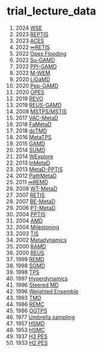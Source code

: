 # trial_lecture_data

1. 2024 [WSE](https://arxiv.org/pdf/2405.07898)
2. 2023 [REPTIS](https://doi.org/10.1016/j.bpj.2023.02.021)
3. 2023 [ACES](https://pubs.acs.org/doi/10.1021/acs.jctc.2c00697?ref=PDF)
4. 2022 [∞RETIS](http://dx.doi.org/10.1021/acs.jpca.2c06004)
5. 2022 [Opes Flooding](https://pubs.acs.org/doi/full/10.1021/acs.jctc.2c00806)
6. 2022 [Su-GAMD](https://doi.org/10.1073/pnas.2203702119)
7. 2022 [PPI-GAMD](https://doi.org/10.1021/acs.jctc.1c00974)
8. 2022 [M-WEM](https://doi.org/10.1021/acs.jctc.1c00803)
9. 2020 [LiGaMD](https://pubs.acs.org/doi/10.1021/acs.jctc.0c00395)
10. 2020 [Pep-GAMD](https://doi.org/10.1063/5.0021399)
11. 2020 [OPES](https://pubs.acs.org/doi/10.1021/acs.jpclett.0c00497)
12. 2019 [REVO](https://doi.org/10.1063/1.5100521)
13. 2019 [REUS-GAMD](https://doi.org/10.1021/acs.jctc.9b00761)
14. 2008 [MSTPS/MSTIS](https://doi.org/10.1063/1.3029696)
15. 2017 [VAC-MetaD](https://doi.org/10.1063/1.4998598)
16. 2018 [FaMetaD](https://doi.org/10.1063/1.5024679)
17. 2018 [dcTMD](https://doi.org/10.1021/acs.jctc.8b00835)
18. 2016 [MetaTPS](https://doi.org/10.1140/epjst/e2016-60106-y)
19. 2015 [GAMD](http://dx.doi.org/10.1021/acs.jctc.5b00436)
20. 2014 [SUMD](https://doi.org/10.1021/ci400766b)
21. 2014 [WExplore](https://doi.org/10.1021/jp411479c)
22. 2013 [InMetaD](https://doi.org/10.1103/PhysRevLett.111.230602)
23. 2013 [MetaD-PPTIS](http://dx.doi.org/10.1103/PhysRevLett.110.108106)
24. 2012 [PathMetaD](https://doi.org/10.1103/PhysRevLett.109.020601)
25. 2011 [∞REMD](https://doi.org/10.1063/1.3643325)
26. 2008 [WT-MetaD](https://journals.aps.org/prl/abstract/10.1103/PhysRevLett.100.020603)
27. 2007 [RETIS](https://doi.org/10.1103/PhysRevLett.98.268301)
28. 2007 [BE-MetaD](https://doi.org/10.1021/jp067873l)
29. 2006 [PT-MetaD](https://doi.org/10.1021/ja062463w)
30. 2004 [PPTIS](https://doi.org/10.1063/1.1644537)
31. 2004 [AMD](https://doi.org/10.1063/1.1755656)
32. 2004 [Milestoning](https://doi.org/10.1063/1.1738640)
33. 2003 [TIS](https://doi.org/10.1063/1.1562614)
34. 2002 [Metadynamics](https://www.ncbi.nlm.nih.gov/pmc/articles/PMC130499/)
35. 2000 [RAMD](https://doi.org/10.1006/jmbi.2000.4155)
36. 2000 [REUS](https://doi.org/10.1063/1.1308516)
37. 1999 [REMD](https://doi.org/10.1016/S0009-2614(99)01123-9)
38. 1998 [SGMD](https://doi.org/10.1021/jp9817372)
39. 1998 [TPS](https://doi.org/10.1039/A801266K)
40. 1997 [Hyperdynamics](https://doi.org/10.1103/PhysRevLett.78.3908)
41. 1996 [Steered MD](https://doi.org/10.1109/99.556511)
42. 1996 [Weighted Ensemble](https://doi.org/10.1016/s0006-3495(96)79552-8)
43. 1993 [TMD](https://doi.org/10.1080/08927029308022170)
44. 1986 [REMC](https://doi.org/10.1103/PhysRevLett.57.2607)
45. 1986 [OGTPS](https://doi.org/10.1063/1.451695)
46. 1977 [Umbrella sampling](https://www.sciencedirect.com/science/article/pii/0021999177901218?via%3Dihub)
47. 1957 [HSMD](https://doi.org/10.1063/1.1743957)
48. 1953 [HSMC](https://doi.org/10.1063/1.1699114)
49. 1937 [H3 PES](https://doi.org/10.1063/1.1750101)
50. 1933 [H2 PES](https://doi.org/10.1063/1.1749252)
